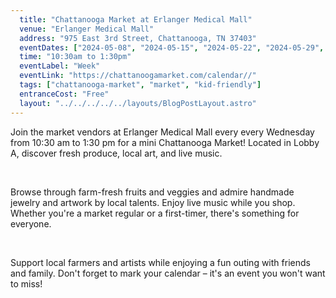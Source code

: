 ```yaml
---
  title: "Chattanooga Market at Erlanger Medical Mall"
  venue: "Erlanger Medical Mall"
  address: "975 East 3rd Street, Chattanooga, TN 37403"
  eventDates: ["2024-05-08", "2024-05-15", "2024-05-22", "2024-05-29", "2024-06-05", "2024-06-12", "2024-06-19", "2024-06-26", "2024-07-03", "2024-07-10", "2024-07-17", "2024-07-24", "2024-07-31", "2024-08-07", "2024-08-14", "2024-08-21", "2024-08-28"]
  time: "10:30am to 1:30pm"
  eventLabel: "Week"
  eventLink: "https://chattanoogamarket.com/calendar//"
  tags: ["chattanooga-market", "market", "kid-friendly"]
  entranceCost: "Free"
  layout: "../../../../../layouts/BlogPostLayout.astro"
---
```



Join the market vendors at Erlanger Medical Mall every every Wednesday from 10:30 am to 1:30 pm for a mini Chattanooga Market! Located in Lobby A, discover fresh produce, local art, and live music.

<br>

Browse through farm-fresh fruits and veggies and admire handmade jewelry and artwork by local talents. Enjoy live music while you shop. Whether you're a market regular or a first-timer, there's something for everyone.

<br>

Support local farmers and artists while enjoying a fun outing with friends and family. Don't forget to mark your calendar – it's an event you won't want to miss!
